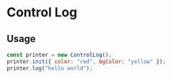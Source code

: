 # Control Log

## Usage

```js
const printer = new ControlLog();
printer.init({ color: "red", bgColor: "yellow" });
printer.log("hello world");
```